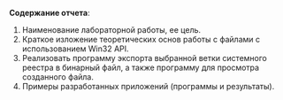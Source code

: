 **Содержание отчета**:

1. Наименование лабораторной работы, ее цель.
2. Краткое изложение теоретических основ работы с файлами с использованием Win32 API.
3. Реализовать программу экспорта выбранной ветки системного реестра в бинарный файл, а также программу для просмотра созданного файла.
4. Примеры разработанных приложений (программы и результаты).
